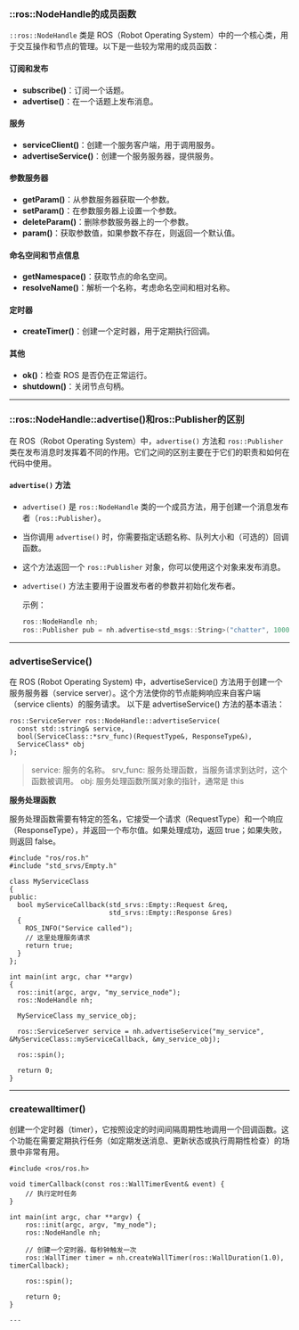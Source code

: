 ### ::ros::NodeHandle的成员函数

`::ros::NodeHandle` 类是 ROS（Robot Operating System）中的一个核心类，用于交互操作和节点的管理。以下是一些较为常用的成员函数：

#### 订阅和发布
- **subscribe()**：订阅一个话题。
- **advertise()**：在一个话题上发布消息。

#### 服务
- **serviceClient()**：创建一个服务客户端，用于调用服务。
- **advertiseService()**：创建一个服务服务器，提供服务。

#### 参数服务器
- **getParam()**：从参数服务器获取一个参数。
- **setParam()**：在参数服务器上设置一个参数。
- **deleteParam()**：删除参数服务器上的一个参数。
- **param()**：获取参数值，如果参数不存在，则返回一个默认值。

#### 命名空间和节点信息
- **getNamespace()**：获取节点的命名空间。
- **resolveName()**：解析一个名称，考虑命名空间和相对名称。

#### 定时器
- **createTimer()**：创建一个定时器，用于定期执行回调。

#### 其他
- **ok()**：检查 ROS 是否仍在正常运行。
- **shutdown()**：关闭节点句柄。

---

### ::ros::NodeHandle::advertise()和ros::Publisher的区别

在 ROS（Robot Operating System）中，`advertise()` 方法和 `ros::Publisher` 类在发布消息时发挥着不同的作用。它们之间的区别主要在于它们的职责和如何在代码中使用。

#### `advertise()` 方法
- `advertise()` 是 `ros::NodeHandle` 类的一个成员方法，用于创建一个消息发布者（`ros::Publisher`）。
- 当你调用 `advertise()` 时，你需要指定话题名称、队列大小和（可选的）回调函数。
- 这个方法返回一个 `ros::Publisher` 对象，你可以使用这个对象来发布消息。
- `advertise()` 方法主要用于设置发布者的参数并初始化发布者。

  示例：
  ```cpp
  ros::NodeHandle nh;
  ros::Publisher pub = nh.advertise<std_msgs::String>("chatter", 1000);

---
### advertiseService()
在 ROS (Robot Operating System) 中，advertiseService() 方法用于创建一个服务服务器（service server）。这个方法使你的节点能夠响应来自客户端（service clients）的服务请求。
以下是 advertiseService() 方法的基本语法：

```
ros::ServiceServer ros::NodeHandle::advertiseService(
  const std::string& service, 
  bool(ServiceClass::*srv_func)(RequestType&, ResponseType&),
  ServiceClass* obj
);
```

> service: 服务的名称。
> srv_func: 服务处理函数，当服务请求到达时，这个函数被调用。
> obj: 服务处理函数所属对象的指针，通常是 this

**服务处理函数**

服务处理函数需要有特定的签名，它接受一个请求（RequestType）和一个响应（ResponseType），并返回一个布尔值。如果处理成功，返回 true；如果失败，则返回 false。

```
#include "ros/ros.h"
#include "std_srvs/Empty.h"

class MyServiceClass
{
public:
  bool myServiceCallback(std_srvs::Empty::Request &req,
                         std_srvs::Empty::Response &res)
  {
    ROS_INFO("Service called");
    // 这里处理服务请求
    return true;
  }
};

int main(int argc, char **argv)
{
  ros::init(argc, argv, "my_service_node");
  ros::NodeHandle nh;

  MyServiceClass my_service_obj;

  ros::ServiceServer service = nh.advertiseService("my_service", &MyServiceClass::myServiceCallback, &my_service_obj);

  ros::spin();

  return 0;
}

```
---

### createwalltimer()
创建一个定时器（timer），它按照设定的时间间隔周期性地调用一个回调函数。这个功能在需要定期执行任务（如定期发送消息、更新状态或执行周期性检查）的场景中非常有用。
```
#include <ros/ros.h>

void timerCallback(const ros::WallTimerEvent& event) {
    // 执行定时任务
}

int main(int argc, char **argv) {
    ros::init(argc, argv, "my_node");
    ros::NodeHandle nh;

    // 创建一个定时器，每秒钟触发一次
    ros::WallTimer timer = nh.createWallTimer(ros::WallDuration(1.0), timerCallback);

    ros::spin();

    return 0;
}

---
